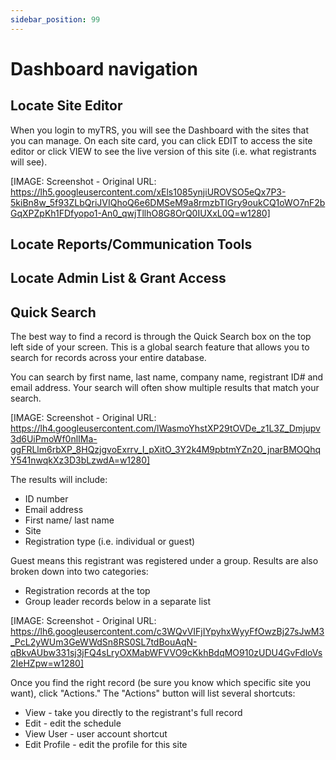 ```yaml
---
sidebar_position: 99
---
```


# Dashboard navigation

## Locate Site Editor

When you login to myTRS, you will see the Dashboard with the sites that you can manage. On each site card, you can click EDIT to access the site editor or click VIEW to see the live version of this site (i.e. what registrants will see).

[IMAGE: Screenshot - Original URL: https://lh5.googleusercontent.com/xEls1085ynjiUROVSO5eQx7P3-5kiBn8w_5f93ZLbQriJVIQhoQ6e6DMSeM9a8rmzbTIGry9oukCQ1oWO7nF2bGqXPZpKh1FDfyopo1-An0_qwjTllhO8G8OrQ0IUXxL0Q=w1280]

## Locate Reports/Communication Tools

## Locate Admin List & Grant Access

## Quick Search

The best way to find a record is through the Quick Search box on the top left side of your screen. This is a global search feature that allows you to search for records across your entire database. 

You can search by first name, last name, company name, registrant ID# and email address. Your search will often show multiple results that match your search.

[IMAGE: Screenshot - Original URL: https://lh4.googleusercontent.com/lWasmoYhstXP29tOVDe_z1L3Z_Dmjupv3d6UiPmoWf0nlIMa-ggFRLlm6rbXP_8HQzjgvoExrrv_I_pXitO_3Y2k4M9pbtmYZn20_jnarBMOQhqY541nwqkXz3D3bLzwdA=w1280]

The results will include:

* ID number
* Email address
* First name/ last name 
* Site
* Registration type (i.e. individual or guest)

Guest means this registrant was registered under a group. Results are also broken down into two categories: 

* Registration records at the top
* Group leader records below in a separate list

[IMAGE: Screenshot - Original URL: https://lh6.googleusercontent.com/c3WQvVIFjIYpyhxWyyFfOwzBj27sJwM3_PcL2yWUm3GeWWdSn8RS0SL7tdBouAqN-qBkvAUbw331sj3jFQ4sLryOXMabWFVVO9cKkhBdqMO910zUDU4GvFdloVs2IeHZpw=w1280]

Once you find the right record (be sure you know which specific site you want), click "Actions." The "Actions" button will list several shortcuts:

* View - take you directly to the registrant's full record
* Edit - edit the schedule
* View User - user account shortcut
* Edit Profile - edit the profile for this site